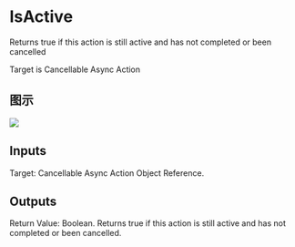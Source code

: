 # IsActive

Returns true if this action is still active and has not completed or been cancelled

Target is Cancellable Async Action

## 图示

![]($-20221218-18015835.png)

## Inputs

Target: Cancellable Async Action Object Reference.  

## Outputs

Return Value: Boolean. Returns true if this action is still active and has not completed or been cancelled.

